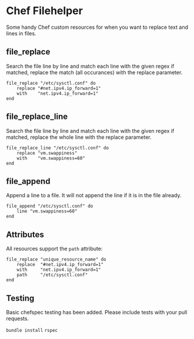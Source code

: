 Chef Filehelper
===============

Some handy Chef custom resources for when you want to replace text and lines in files.

file_replace
------------

Search the file line by line and match each line with the given regex if matched, replace the match (all occurances) with the replace parameter.

	file_replace "/etc/sysctl.conf" do
		replace "#net.ipv4.ip_forward=1"
		with    "net.ipv4.ip_forward=1"
	end

file_replace_line
-----------------

Search the file line by line and match each line with the given regex if matched, replace the whole line with the replace parameter.

	file_replace_line "/etc/sysctl.conf" do
		replace "vm.swappiness"
		with    "vm.swappiness=60"
	end

file_append
-----------

Append a line to a file. It will not append the line if it is in the file already.

	file_append "/etc/sysctl.conf" do
		line "vm.swappiness=60"
	end

Attributes
----------

All resources support the `path` attribute:

	file_replace "unique_resource_name" do
		replace  "#net.ipv4.ip_forward=1"
		with     "net.ipv4.ip_forward=1"
		path     "/etc/sysctl.conf"
	end

Testing
-------

Basic chefspec testing has been added.  Please include tests with your pull requests.

`bundle install`
`rspec`